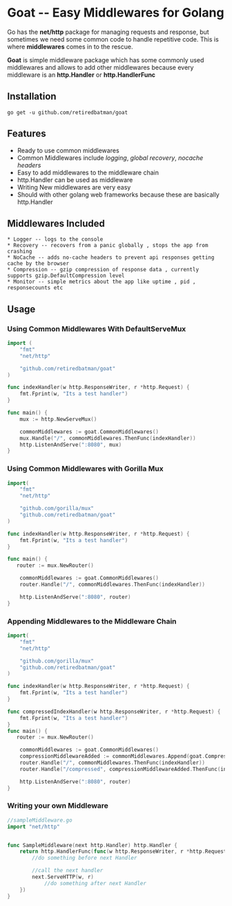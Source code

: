 # Goat -- Easy Middlewares for Golang

Go has the **net/http** package for managing requests and response,
but sometimes we need some common code to handle repetitive code.
This is where **middlewares** comes in to the rescue.

**Goat** is simple middleware package which has some commonly used middlewares
and allows to add other middlewares because every middleware is an **http.Handler** or **http.HandlerFunc**

## Installation

```
go get -u github.com/retiredbatman/goat
```

## Features
  * Ready to use common middlewares 
  * Common Middlewares include *logging*, *global recovery*, *nocache headers* 
  * Easy to add middlewares to the middleware chain
  * http.Handler can be used as middleware
  * Writing New middlewares are very easy
  * Should with other golang web frameworks because these are basically http.Handler


## Middlewares Included

    * Logger -- logs to the console 
    * Recovery -- recovers from a panic globally , stops the app from crashing
    * NoCache -- adds no-cache headers to prevent api responses getting cache by the browser
    * Compression -- gzip compression of response data , currently supports gzip.DefaultCompression level
    * Monitor -- simple metrics about the app like uptime , pid , responsecounts etc

## Usage

### Using Common Middlewares With DefaultServeMux

```go
import (
    "fmt"
    "net/http"

    "github.com/retiredbatman/goat"
)

func indexHandler(w http.ResponseWriter, r *http.Request) {
    fmt.Fprint(w, "Its a test handler")
}

func main() {
    mux := http.NewServeMux()

    commonMiddlewares := goat.CommonMiddlewares()
    mux.Handle("/", commonMiddlewares.ThenFunc(indexHandler))
    http.ListenAndServe(":8080", mux)
}
```


### Using Common Middlewares with Gorilla Mux

```go
import(
    "fmt"
    "net/http"

    "github.com/gorilla/mux"
    "github.com/retiredbatman/goat"
)

func indexHandler(w http.ResponseWriter, r *http.Request) {
    fmt.Fprint(w, "Its a test handler")
}

func main() {
   router := mux.NewRouter()

    commonMiddlewares := goat.CommonMiddlewares()
    router.Handle("/", commonMiddlewares.ThenFunc(indexHandler))

    http.ListenAndServe(":8080", router)
}
```


### Appending Middlewares to the Middleware Chain

```go
import(
    "fmt"
    "net/http"

    "github.com/gorilla/mux"
    "github.com/retiredbatman/goat"
)

func indexHandler(w http.ResponseWriter, r *http.Request) {
    fmt.Fprint(w, "Its a test handler")
}

func compressedIndexHandler(w http.ResponseWriter, r *http.Request) {
    fmt.Fprint(w, "Its a test handler")
}
func main() {
   router := mux.NewRouter()

    commonMiddlewares := goat.CommonMiddlewares()
    compressionMiddlewareAdded := commonMiddlewares.Append(goat.Compression)
    router.Handle("/", commonMiddlewares.ThenFunc(indexHandler))
    router.Handle("/compressed", compressionMiddlewareAdded.ThenFunc(indexHandler))

    http.ListenAndServe(":8080", router)
}
```

### Writing your own Middleware

```go
//sampleMiddleware.go
import "net/http"


func SampleMiddleware(next http.Handler) http.Handler {
	return http.HandlerFunc(func(w http.ResponseWriter, r *http.Request) {
	    //do something before next Handler

	    //call the next handler
	    next.ServeHTTP(w, r)
            //do something after next Handler
	})
}
```



